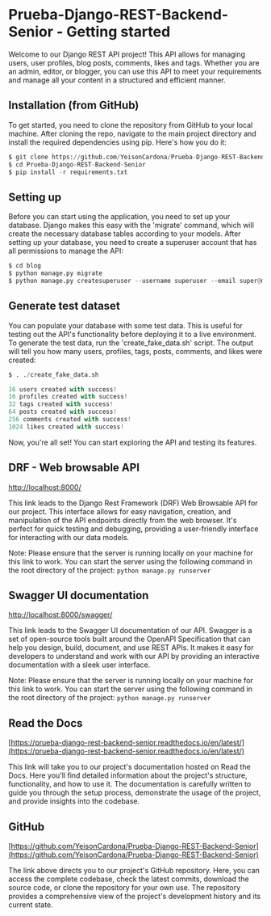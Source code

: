 ```python

```

# Prueba-Django-REST-Backend-Senior - Getting started

Welcome to our Django REST API project! This API allows for managing users, user profiles, blog posts, comments, likes and tags. Whether you are an admin, editor, or blogger, you can use this API to meet your requirements and manage all your content in a structured and efficient manner.

## Installation (from GitHub)

To get started, you need to clone the repository from GitHub to your local machine. After cloning the repo, navigate to the main project directory and install the required dependencies using pip. Here's how you do it:


```python
$ git clone https://github.com/YeisonCardona/Prueba-Django-REST-Backend-Senior.git
$ cd Prueba-Django-REST-Backend-Senior
$ pip install -r requirements.txt 
```

## Setting up

Before you can start using the application, you need to set up your database. Django makes this easy with the 'migrate' command, which will create the necessary database tables according to your models. After setting up your database, you need to create a superuser account that has all permissions to manage the API:


```python
$ cd blog
$ python manage.py migrate
$ python manage.py createsuperuser --username superuser --email super@mail.com
```

## Generate test dataset

You can populate your database with some test data. This is useful for testing out the API's functionality before deploying it to a live environment. To generate the test data, run the 'create_fake_data.sh' script. The output will tell you how many users, profiles, tags, posts, comments, and likes were created:


```python
$ . ./create_fake_data.sh
```


```python
16 users created with success!
16 profiles created with success!
32 tags created with success!
64 posts created with success!
256 comments created with success!
1024 likes created with success!
```

Now, you're all set! You can start exploring the API and testing its features.

## DRF - Web browsable API 
[http://localhost:8000/](http://localhost:8000/)

This link leads to the Django Rest Framework (DRF) Web Browsable API for our project. This interface allows for easy navigation, creation, and manipulation of the API endpoints directly from the web browser. It's perfect for quick testing and debugging, providing a user-friendly interface for interacting with our data models. 

Note: Please ensure that the server is running locally on your machine for this link to work. You can start the server using the following command in the root directory of the project: `python manage.py runserver`

## Swagger UI documentation
[http://localhost:8000/swagger/](http://localhost:8000/swagger/)


This link leads to the Swagger UI documentation of our API. Swagger is a set of open-source tools built around the OpenAPI Specification that can help you design, build, document, and use REST APIs. It makes it easy for developers to understand and work with our API by providing an interactive documentation with a sleek user interface. 

Note: Please ensure that the server is running locally on your machine for this link to work. You can start the server using the following command in the root directory of the project: `python manage.py runserver`

## Read the Docs
[https://prueba-django-rest-backend-senior.readthedocs.io/en/latest/](https://prueba-django-rest-backend-senior.readthedocs.io/en/latest/)


This link will take you to our project's documentation hosted on Read the Docs. Here you'll find detailed information about the project's structure, functionality, and how to use it. The documentation is carefully written to guide you through the setup process, demonstrate the usage of the project, and provide insights into the codebase.

## GitHub

[https://github.com/YeisonCardona/Prueba-Django-REST-Backend-Senior](https://github.com/YeisonCardona/Prueba-Django-REST-Backend-Senior)

The link above directs you to our project's GitHub repository. Here, you can access the complete codebase, check the latest commits, download the source code, or clone the repository for your own use. The repository provides a comprehensive view of the project's development history and its current state.
